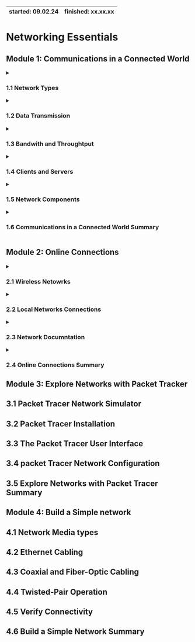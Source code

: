 | started: 09.02.24 | finished: xx.xx.xx |
| ----------        | ------------       |

# Networking Essentials

## Module 1: Communications in a Connected World

<details>
<summary> 

### 1.1 Network Types
</summary>
NOTES
</details>
<details>
<summary> 
  
### 1.2 Data Transmission
</summary>
NOTES
</details>
<details>
<summary> 
  
### 1.3 Bandwith and Throughtput
</summary>
NOTES
</details>
<details>
<summary> 
  
### 1.4 Clients and Servers
</summary>
NOTES
</details>
<details>
<summary> 
  
### 1.5 Network Components
</summary>
NOTES
</details>
<details>
<summary> 
  
### 1.6 Communications in a Connected World Summary
</summary>
NOTES
</details>

## Module 2: Online Connections

<details>
<summary> 
  
### 2.1 Wireless Netowrks
</summary>
NOTES
</details>
<details>
<summary> 
  
### 2.2 Local Networks Connections
</summary>
NOTES
</details>
<details>
<summary> 
  
### 2.3 Network Documntation
</summary>
NOTES
</details>
<details>
<summary> 
  
### 2.4 Online Connections Summary

## Module 3: Explore Networks with Packet Tracker

## 3.1 Packet Tracer Network Simulator
## 3.2 Packet Tracer Installation
## 3.3 The Packet Tracer User Interface
## 3.4 packet Tracer Network Configuration
## 3.5 Explore Networks with Packet Tracer Summary

## Module 4: Build a Simple network

## 4.1 Network Media types
## 4.2 Ethernet Cabling
## 4.3 Coaxial and Fiber-Optic Cabling
## 4.4 Twisted-Pair Operation
## 4.5 Verify Connectivity
## 4.6 Build a Simple Network Summary
